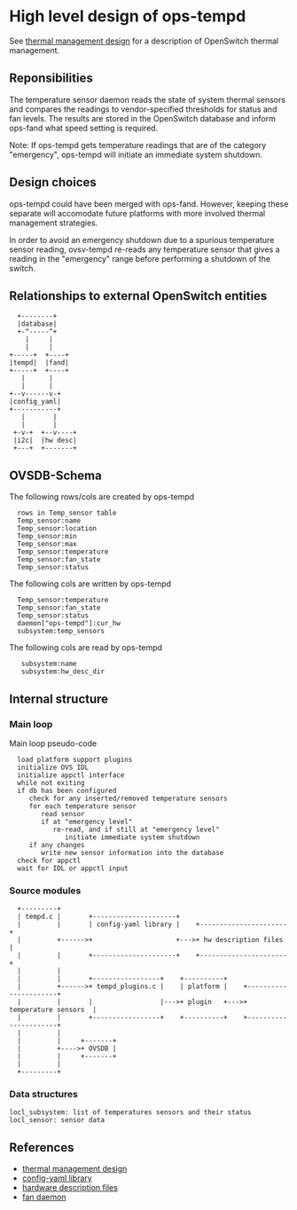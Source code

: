 # High level design of ops-tempd

See [thermal management design](/documents/user/thermal_management_design) for a description of OpenSwitch thermal management.

## Reponsibilities
The temperature sensor daemon reads the state of system thermal sensors and compares the readings to vendor-specified thresholds for status and fan levels. The results are stored in the OpenSwitch database and inform ops-fand what speed setting is required.

Note: If ops-tempd gets temperature readings that are of the category "emergency", ops-tempd will initiate an immediate system shutdown.

## Design choices
ops-tempd could have been merged with ops-fand. However, keeping these separate will accomodate future platforms with more involved thermal management strategies.

In order to avoid an emergency shutdown due to a spurious temperature sensor reading, ovsv-tempd re-reads any temperature sensor that gives a reading in the "emergency" range before performing a shutdown of the switch.

## Relationships to external OpenSwitch entities
```ditaa
  +--------+
  |database|
  +-^-----^+
    |     |
    |     |
+-----+  +----+
|tempd|  |fand|
+-----+  +----+
   |      |
   |      |
+--v------v-+
|config_yaml|
+-----------+
   |       |
   |       |
 +-v-+  +--v----+
 |i2c|  |hw desc|
 +---+  +-------+
```

## OVSDB-Schema
The following rows/cols are created by ops-tempd
```
  rows in Temp_sensor table
  Temp_sensor:name
  Temp_sensor:location
  Temp_sensor:min
  Temp_sensor:max
  Temp_sensor:temperature
  Temp_sensor:fan_state
  Temp_sensor:status
```

The following cols are written by ops-tempd
```
  Temp_sensor:temperature
  Temp_sensor:fan_state
  Temp_sensor:status
  daemon["ops-tempd"]:cur_hw
  subsystem:temp_sensors
```

The following cols are read by ops-tempd
```
   subsystem:name
   subsystem:hw_desc_dir
```

## Internal structure
### Main loop
Main loop pseudo-code
```
  load platform support plugins
  initialize OVS IDL
  initialize appctl interface
  while not exiting
  if db has been configured
     check for any inserted/removed temperature sensors
     for each temperature sensor
        read sensor
        if at "emergency level"
           re-read, and if still at "emergency level"
              initiate immediate system shutdown
     if any changes
        write new sensor information into the database
  check for appctl
  wait for IDL or appctl input
```

### Source modules
```ditaa
  +---------+
  | tempd.c |       +---------------------+
  |         |       | config-yaml library |    +----------------------+
  |         +------>+                     +--->+ hw description files |
  |         |       +---------------------+    +----------------------+
  |         |
  |         |       +-----------------+    +----------+
  |         +------>+ tempd_plugins.c |    | platform |    +----------------------+
  |         |       |                 |--->+ plugin   +--->+ temperature sensors  |
  |         |       +-----------------+    +----------+    +----------------------+
  |         |
  |         |     +-------+
  |         +---->+ OVSDB |
  |         |     +-------+
  |         |
  +---------+
```

### Data structures
```
locl_subsystem: list of temperatures sensors and their status
locl_sensor: sensor data
```

## References
* [thermal management design](/documents/user/thermal_management_design)
* [config-yaml library](/documents/dev/ops-config-yaml/DESIGN)
* [hardware description files](/documents/dev/ops-hw-config/DESIGN)
* [fan daemon](/documents/dev/ops-fand/DESIGN)
